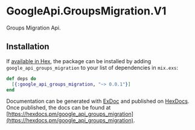 # GoogleApi.GroupsMigration.V1

Groups Migration Api.

## Installation

If [available in Hex](https://hex.pm/docs/publish), the package can be installed
by adding `google_api_groups_migration` to your list of dependencies in `mix.exs`:

```elixir
def deps do
  [{:google_api_groups_migration, "~> 0.0.1"}]
end
```

Documentation can be generated with [ExDoc](https://github.com/elixir-lang/ex_doc)
and published on [HexDocs](https://hexdocs.pm). Once published, the docs can
be found at [https://hexdocs.pm/google_api_groups_migration](https://hexdocs.pm/google_api_groups_migration).
